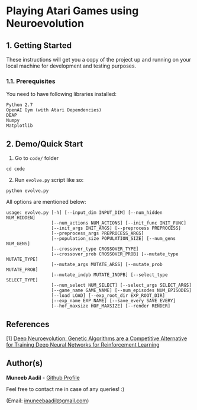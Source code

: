 # Playing Atari Games using Neuroevolution

## 1. Getting Started

These instructions will get you a copy of the project up and running on your local machine for development and testing purposes.

### 1.1. Prerequisites

You need to have following libraries installed:
```
Python 2.7
OpenAI Gym (with Atari Dependencies)
DEAP
Numpy
Matplotlib
```

## 2. Demo/Quick Start 

1. Go to `code/` folder
```
cd code
```

2. Run `evolve.py` script like so: 
```
python evolve.py
```
All options are mentioned below: 
```
usage: evolve.py [-h] [--input_dim INPUT_DIM] [--num_hidden NUM_HIDDEN]
                 [--num_actions NUM_ACTIONS] [--init_func INIT_FUNC]
                 [--init_args INIT_ARGS] [--preprocess PREPROCESS]
                 [--preprocess_args PREPROCESS_ARGS]
                 [--population_size POPULATION_SIZE] [--num_gens NUM_GENS]
                 [--crossover_type CROSSOVER_TYPE]
                 [--crossover_prob CROSSOVER_PROB] [--mutate_type MUTATE_TYPE]
                 [--mutate_args MUTATE_ARGS] [--mutate_prob MUTATE_PROB]
                 [--mutate_indpb MUTATE_INDPB] [--select_type SELECT_TYPE]
                 [--num_select NUM_SELECT] [--select_args SELECT_ARGS]
                 [--game_name GAME_NAME] [--num_episodes NUM_EPISODES]
                 [--load LOAD] [--exp_root_dir EXP_ROOT_DIR]
                 [--exp_name EXP_NAME] [--save_every SAVE_EVERY]
                 [--hof_maxsize HOF_MAXSIZE] [--render RENDER]
```

## References
[1] [Deep Neuroevolution: Genetic Algorithms are a Competitive Alternative for Training Deep Neural Networks for Reinforcement Learning](https://arxiv.org/abs/1712.06567)
## Author(s)

**Muneeb Aadil** - [Github Profile](https://github.com/muneebaadil)

Feel free to contact me in case of any queries! :) 

(Email: imuneebaadil@gmail.com)